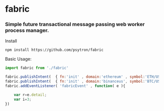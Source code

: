 # fabric
### Simple future transactional message passing web worker process manager. 

Install
```shell
npm install https://github.com/psytron/fabric
```

Basic Usage: 

```javascript
import fabric from './fabric' 

fabric.publishIntent(  { fn:'init' , domain:'ethereum' , symbol:'ETH/USD' } );
fabric.publishIntent(  { fn:'init' , domain:'binanceus', symbol:'BTC/USD' } );
fabric.addEventListener( 'fabricEvent' , function( e ){

    var r=e.detail;
    var i=3;
})
```
